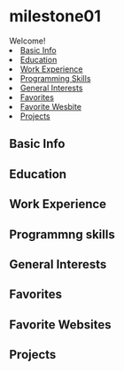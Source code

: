 # milestone01
<html>

<head> Welcome! </head>
<li> <a href="basic_info"> Basic Info </a></li> 
<li> <a href="edu_cation"> Education </a></li>
<li> <a href="work"> Work Experience </a></li> 
<li> <a href="skills"> Programming Skills </a></li>
<li> <a href="interests"> General Interests </a></li>
<li> <a href="favorites"> Favorites </a></li>
<li> <a href="website"> Favorite Wesbite </a></li>
<li> <a href="proj"> Projects </a></li>







<div id= "basic info">
  <h2> Basic Info</h2>
  
  <div id= "Edu_cation">
  <h2> Education</h2>
  
  <div id= "work">
  <h2> Work Experience</h2>
  
  <div id= "skills">
  <h2> Programmng skills</h2>
  
  <div id= "interests">
  <h2> General Interests</h2>
  
  <div id= "favorites">
  <h2> Favorites</h2>
  
  <div id= "website">
  <h2> Favorite Websites</h2>
  
 <div id= "proj">
  <h2> Projects</h2>
</html>
